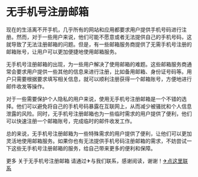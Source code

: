 # 无手机号注册邮箱

现在的生活离不开手机，几乎所有的网站和应用都要求用户提供手机号码进行注册。然而，对于一些用户来说，他们可能不愿意或者无法提供自己的手机号码，这就导致了无法注册邮箱的问题。但是，有一些邮箱服务商提供了无需手机号注册的邮箱账号，让用户可以更加便捷地使用邮箱服务。

无手机号注册邮箱的出现，为一些用户解决了使用邮箱的难题。这些邮箱服务商通常会要求用户提供一些其他的信息来进行注册，比如备用邮箱、身份证号码等。用户只需要根据要求填写相关信息，就可以顺利注册获得一个邮箱账号，方便地进行邮件收发等操作。

对于一些需要保护个人隐私的用户来说，使用无手机号注册邮箱是一个不错的选择。他们可以避免将自己的手机号码暴露在互联网上，从而减少被骚扰和个人信息泄露的风险。同时，无手机号注册邮箱也为一些临时需求的用户提供了便利，他们可以快速注册一个邮箱账号，完成临时的邮件收发工作。

总的来说，无手机号注册邮箱为一些特殊需求的用户提供了便利，让他们可以更加灵活地使用邮箱服务。如果你也有无法提供手机号码注册邮箱的需求，不妨尝试一下这些无手机号注册邮箱的服务，给自己带来更多的便利和保障。

更多 关于无手机号注册邮箱 请通过✈与我们联系，感谢阅读，谢谢！[✈点这里联系](https://gg.k02.cc)